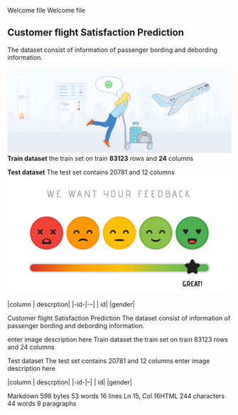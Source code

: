 Welcome file
Welcome file
## Customer flight Satisfaction Prediction

The dataset consist of information of passenger bording and debording information.

![enter image description here](https://github.com/sunny1992682/customer-flight-prediction-sun/blob/main/Airline%20satisfaction%20Image1.png?raw=true)
**Train dataset**
the train set on train **83123** rows and **24** columns

 **Test dataset** 
 The test set contains 20781 and  12 columns
 ![enter image description here](https://github.com/sunny1992682/customer-flight-prediction-sun/blob/main/Image2.png?raw=true)

|column |  descrption|
|-id-|--|
|  id|  |gender|

Customer flight Satisfaction Prediction
The dataset consist of information of passenger bording and debording information.

enter image description here
Train dataset
the train set on train 83123 rows and 24 columns

Test dataset
The test set contains 20781 and 12 columns
enter image description here

|column | descrption|
|-id-|–|
| id| |gender|

Markdown 598 bytes 53 words 16 lines Ln 15, Col 16HTML 244 characters 44 words 9 paragraphs

